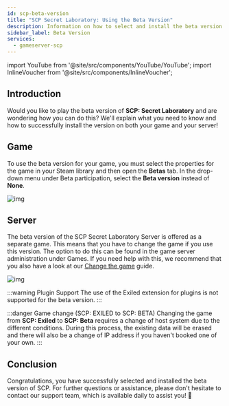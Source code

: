```yaml
---
id: scp-beta-version
title: "SCP Secret Laboratory: Using the Beta Version"
description: Information on how to select and install the beta version of SCP Secret Laboratory from ZAP-Hostingg - ZAP-Hosting.com Documentation
sidebar_label: Beta Version
services:
  - gameserver-scp
---
```


import YouTube from '@site/src/components/YouTube/YouTube';
import InlineVoucher from '@site/src/components/InlineVoucher';

## Introduction

Would you like to play the beta version of **SCP: Secret Laboratory** and are wondering how you can do this? We'll explain what you need to know and how to successfully install the version on both your game and your server!

<InlineVoucher />


## Game 

To use the beta version for your game, you must select the properties for the game in your Steam library and then open the **Betas** tab. In the drop-down menu under Beta participation, select the **Beta version** instead of **None**. 

![img](https://screensaver01.zap-hosting.com/index.php/s/BSn8E3D7JBgM6Dy/preview)



## Server

The beta version of the SCP Secret Laboratory Server is offered as a separate game. This means that you have to change the game if you use this version. The option to do this can be found in the game server administration under Games. If you need help with this, we recommend that you also have a look at our [Change the game](gameserver-gameswitch.md) guide. 



![img](https://screensaver01.zap-hosting.com/index.php/s/BZwaxoknbmFKCJB/preview)



:::warning Plugin Support
The use of the Exiled extension for plugins is not supported for the beta version. 
:::

:::danger Game change (SCP: EXILED to SCP: BETA)
Changing the game from **SCP: Exiled** to **SCP: Beta** requires a change of host system due to the different conditions. During this process, the existing data will be erased and there will also be a change of IP address if you haven't booked one of your own. 
:::


## Conclusion

Congratulations, you have successfully selected and installed the beta version of SCP. For further questions or assistance, please don't hesitate to contact our support team, which is available daily to assist you! 🙂






<InlineVoucher />
